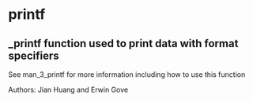 # printf
## _printf function used to print data with format specifiers 
See man_3_printf for more information including how to use this function

Authors: Jian Huang and Erwin Gove
